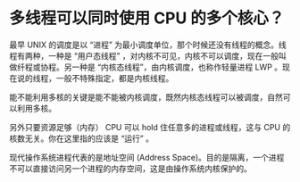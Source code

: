 # 多线程可以同时使用 CPU 的多个核心？

最早 UNIX 的调度是以 “进程” 为最小调度单位，那个时候还没有线程的概念。线程有两种，一种是 “用户态线程” ，对内核不可见，内核不可以调度，现在一般叫做纤程或协程。另一种是 “内核态线程”，由内核调度，也称作轻量进程 LWP 。现在说的线程，一般不特殊指定，都是内核线程。

能不能利用多核的关键是能不能被内核调度，既然内核态线程可以被调度，自然可以利用多核。

另外只要资源足够（内存） CPU 可以 hold 住任意多的进程或线程，这与 CPU 的核数无关。你在这里指的应该是 “运行” 。

现代操作系统进程代表的是地址空间 \(Address Space\)。目的是隔离，一个进程不可以直接访问另一个进程的内存空间，这是由操作系统内核保护的。

